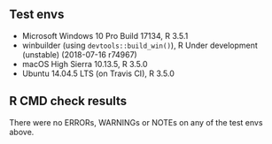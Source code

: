 ## Test envs

* Microsoft Windows 10 Pro Build 17134, R 3.5.1
* winbuilder (using `devtools::build_win()`), R Under development (unstable) (2018-07-16 r74967)
* macOS High Sierra 10.13.5, R 3.5.0
* Ubuntu 14.04.5 LTS (on Travis CI), R 3.5.0

## R CMD check results

There were no ERRORs, WARNINGs or NOTEs on any of the test envs above.
